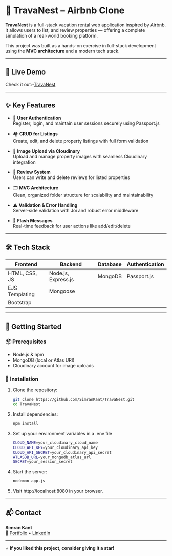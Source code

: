 # 🏡 TravaNest – Airbnb Clone

**TravaNest** is a full-stack vacation rental web application inspired by Airbnb. It allows users to list, and review properties — offering a complete simulation of a real-world booking platform.

This project was built as a hands-on exercise in full-stack development using the **MVC architecture** and a modern tech stack.

---
## 🚀 Live Demo

Check it out:-[TravaNest](https://travanest-rm4f.onrender.com/)

---

## ✨ Key Features

- 🔐 **User Authentication**  
  Register, login, and maintain user sessions securely using Passport.js

- 🏘 **CRUD for Listings**  
  Create, edit, and delete property listings with full form validation

- 📸 **Image Upload via Cloudinary**  
  Upload and manage property images with seamless Cloudinary integration

- 📝 **Review System**  
  Users can write and delete reviews for listed properties

- 🗂️ **MVC Architecture**  
  Clean, organized folder structure for scalability and maintainability

- ⚠️ **Validation & Error Handling**  
  Server-side validation with Joi and robust error middleware

- 💬 **Flash Messages**  
  Real-time feedback for user actions like add/edit/delete

---

## 🛠 Tech Stack

| Frontend           | Backend             | Database     | Authentication |
|--------------------|---------------------|--------------|----------------|
| HTML, CSS, JS      | Node.js, Express.js | MongoDB      | Passport.js    |
| EJS Templating     | Mongoose            |              |                |
| Bootstrap          |                     |              |                |

---

## 🚀 Getting Started

### 📦 Prerequisites
- Node.js & npm  
- MongoDB (local or Atlas URI)  
- Cloudinary account for image uploads

### 🔧 Installation

1. Clone the repository:
   ```bash
   git clone https://github.com/SimranKant/TravaNest.git
   cd TravaNest
2. Install dependencies:
   ```bash
   npm install
3. Set up your environment variables in a .env file
   ```bash
   CLOUD_NAME=your_cloudinary_cloud_name
   CLOUD_API_KEY=your_cloudinary_api_key
   CLOUD_API_SECRET=your_cloudinary_api_secret
   ATLASDB_URL=your_mongodb_atlas_url
   SECRET=your_session_secret
4. Start the server:
   ```bash
   nodemon app.js
5. Visit http://localhost:8080 in your browser.

---

## 📬 Contact

**Simran Kant**   
🔗 [Portfolio](https://simrankant.vercel.app) • [LinkedIn](https://www.linkedin.com/in/simran-kant-74056a281/)

---

⭐ **If you liked this project, consider giving it a star!**

